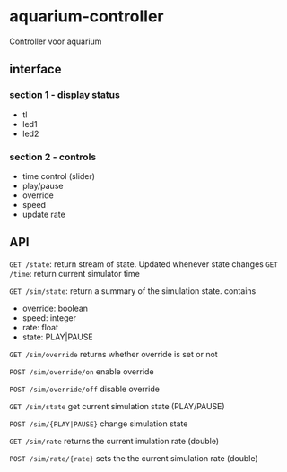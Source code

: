 # aquarium-controller
Controller voor aquarium

## interface

### section 1 - display status

  - tl
  - led1
  - led2
  
### section 2 - controls

  - time control (slider)
  - play/pause
  - override
  - speed
  - update rate
  
## API

`GET /state`:
    return stream of state. Updated whenever state changes
`GET /time`:
    return current simulator time

`GET /sim/state`:
  return a summary of the simulation state. contains
  - override: boolean
  - speed: integer
  - rate: float
  - state: PLAY|PAUSE

`GET /sim/override`
  returns whether override is set or not

`POST /sim/override/on`
  enable override
 
`POST /sim/override/off`
  disable override
  
`GET /sim/state`
  get current simulation state (PLAY/PAUSE)

`POST /sim/{PLAY|PAUSE}`
  change simulation state
  
`GET /sim/rate`
  returns the current imulation rate (double)
  
`POST /sim/rate/{rate}`
  sets the the current simulation rate (double) 
  
  